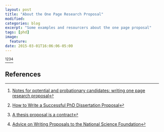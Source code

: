 ```yaml
---
layout: post
title: "About the One Page Research Proposal"
modified:
categories: blog
excerpt: "Some examples and resourcers about the one page proposal"
tags: [phd]
image:
  feature:
date: 2015-03-01T16:06:06-05:00
---
```


[^1][^2][^3][^4]

## References
[^1]: <a target="null" href="http://people.eng.unimelb.edu.au/lua/Research-proposal.pdf">Notes for potential and probationary candidates: writing one page research proposal</a>
[^2]: <a target="null" href="https://www.bae.ncsu.edu/grad/pages/PhD_Research_Proposal.pdf">How to Write a Successful PhD Dissertation Proposal</a>
[^3]: <a href="http://matt.might.net/articles/advice-for-phd-thesis-proposals/" target="null">A thesis proposal is a contract</a>
[^4]: <a href="http://www.cs.cmu.edu/~sfinger/advice/advice.html" target="null">Advice on Writing Proposals to the National Science Foundation</a>
